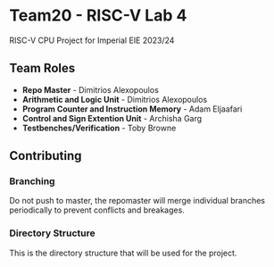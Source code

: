 # Team20 - RISC-V Lab 4
RISC-V CPU Project for Imperial EIE 2023/24

## Team Roles

- **Repo Master** - Dimitrios Alexopoulos
- **Arithmetic and Logic Unit** - Dimitrios Alexopoulos
- **Program Counter and Instruction Memory** - Adam Eljaafari
- **Control and Sign Extention Unit** - Archisha Garg
- **Testbenches/Verification** - Toby Browne

## Contributing

### Branching
Do not push to master, the repomaster will merge individual branches periodically to prevent conflicts and breakages.

### Directory Structure
This is the directory structure that will be used for the project.
